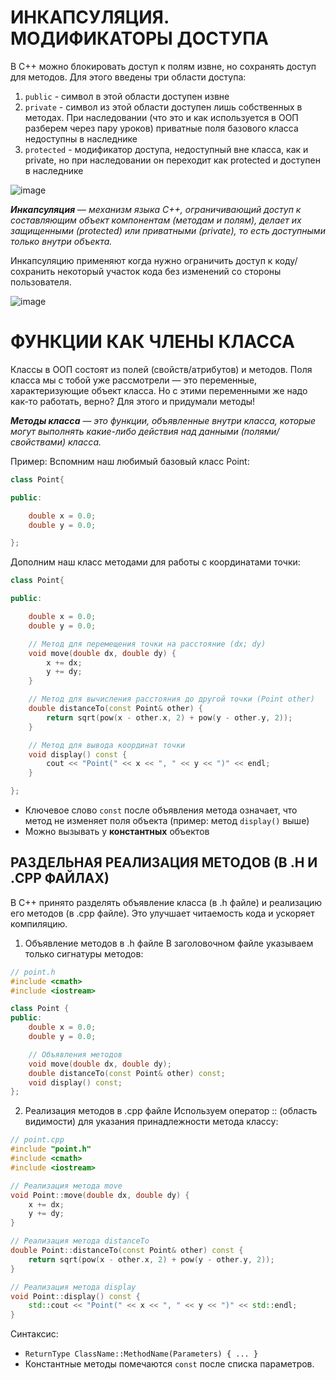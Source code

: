 # ИНКАПСУЛЯЦИЯ. МОДИФИКАТОРЫ ДОСТУПА

В C++ можно блокировать доступ к полям извне, но сохранять доступ для методов. Для этого введены три области доступа:

1. `public` - символ в этой области доступен извне
2. `private` - символ из этой области доступен лишь собственных в методах. При наследовании (что это и как используется в ООП разберем через пару уроков) приватные поля базового класса недоступны в наследнике
3. `protected` - модификатор доступа, недоступный вне класса, как и private, но при наследовании он переходит как protected и доступен в наследнике

![image](https://github.com/user-attachments/assets/0417c38b-5d96-4d70-84cf-9ff26102d8f8)

**_Инкапсуляция_** — _механизм языка C++, ограничивающий доступ к составляющим объект компонентам (методам и полям), делает их защищенными (protected) или приватными (private), то есть доступными только внутри объекта._

Инкапсуляцию применяют когда нужно ограничить доступ к коду/сохранить некоторый участок кода без изменений со стороны пользователя.

![image](https://github.com/user-attachments/assets/108a4486-d36b-4cf5-baf4-dcf8ab7e630c)

# ФУНКЦИИ КАК ЧЛЕНЫ КЛАССА
Классы в ООП состоят из полей (свойств/атрибутов) и методов. Поля класса мы с тобой уже рассмотрели — это переменные, характеризующие объект класса. Но с этими переменными же надо как-то работать, верно?
Для этого и придумали методы!

**_Методы класса_** — _это функции, объявленные внутри класса, которые могут выполнять какие-либо действия над данными (полями/свойствами) класса._

Пример:
Вспомним наш любимый базовый класс Point:
```cpp
class Point{

public:

    double x = 0.0;
    double y = 0.0;

};
```
Дополним наш класс методами для работы с координатами точки:
```cpp
class Point{

public:

    double x = 0.0;
    double y = 0.0;

    // Метод для перемещения точки на расстояние (dx; dy)
    void move(double dx, double dy) {
        x += dx;
        y += dy;
    }

    // Метод для вычисления расстояния до другой точки (Point other)
    double distanceTo(const Point& other) {
        return sqrt(pow(x - other.x, 2) + pow(y - other.y, 2));
    }

    // Метод для вывода координат точки
    void display() const {
        cout << "Point(" << x << ", " << y << ")" << endl;
    }

};
```
- Ключевое слово `const` после объявления метода означает, что метод не изменяет поля объекта (пример: метод `display()` выше)
- Можно вызывать у __константных__ объектов

## РАЗДЕЛЬНАЯ РЕАЛИЗАЦИЯ МЕТОДОВ (В .H И .CPP ФАЙЛАХ)
В C++ принято разделять объявление класса (в .h файле) и реализацию его методов (в .cpp файле). Это улучшает читаемость кода и ускоряет компиляцию.

1. Объявление методов в .h файле
В заголовочном файле указываем только сигнатуры методов:
```cpp
// point.h
#include <cmath>
#include <iostream>

class Point {
public:
    double x = 0.0;
    double y = 0.0;

    // Объявления методов
    void move(double dx, double dy);
    double distanceTo(const Point& other) const;
    void display() const;
};
```
2. Реализация методов в .cpp файле
Используем оператор :: (область видимости) для указания принадлежности метода классу:
```cpp
// point.cpp
#include "point.h"
#include <cmath>
#include <iostream>

// Реализация метода move
void Point::move(double dx, double dy) {
    x += dx;
    y += dy;
}

// Реализация метода distanceTo
double Point::distanceTo(const Point& other) const {
    return sqrt(pow(x - other.x, 2) + pow(y - other.y, 2));
}

// Реализация метода display
void Point::display() const {
    std::cout << "Point(" << x << ", " << y << ")" << std::endl;
}
```
Синтаксис:
- `ReturnType ClassName::MethodName(Parameters) { ... }`
- Константные методы помечаются `const` после списка параметров.
